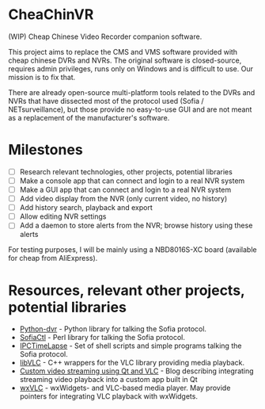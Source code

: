 # CheaChinVR
(WIP) Cheap Chinese Video Recorder companion software.

This project aims to replace the CMS and VMS software provided with cheap chinese DVRs and NVRs. The original software is closed-source, requires admin privileges, runs only on Windows and is difficult to use. Our mission is to fix that.

There are already open-source multi-platform tools related to the DVRs and NVRs that have dissected most of the protocol used (Sofia / NETsurveillance), but those provide no easy-to-use GUI and are not meant as a replacement of the manufacturer's software.

# Milestones
- [ ] Research relevant technologies, other projects, potential libraries
- [ ] Make a console app that can connect and login to a real NVR system
- [ ] Make a GUI app that can connect and login to a real NVR system
- [ ] Add video display from the NVR (only current video, no history)
- [ ] Add history search, playback and export
- [ ] Allow editing NVR settings
- [ ] Add a daemon to store alerts from the NVR; browse history using these alerts

For testing purposes, I will be mainly using a NBD8016S-XC board (available for cheap from AliExpress).

# Resources, relevant other projects, potential libraries
- [Python-dvr](https://github.com/madmaxoft/python-dvr) - Python library for talking the Sofia protocol.
- [SofiaCtl](https://github.com/madmaxoft/sofiactl) - Perl library for talking the Sofia protocol.
- [IPCTimeLapse](https://github.com/charmyin/IPCTimeLapse) - Set of shell scripts and simple programs talking the Sofia protocol.
- [libVLC](https://github.com/videolan/libvlcpp) - C++ wrappers for the VLC library providing media playback.
- [Custom video streaming using Qt and VLC](http://derekmolloy.ie/custom-video-streaming-player-using-libvlc-and-qt/) - Blog describing integrating streaming video playback into a custom app built in Qt
- [wxVLC](https://github.com/tomay3000/wxVLC) - wxWidgets- and VLC-based media player. May provide pointers for integrating VLC playback with wxWidgets.
